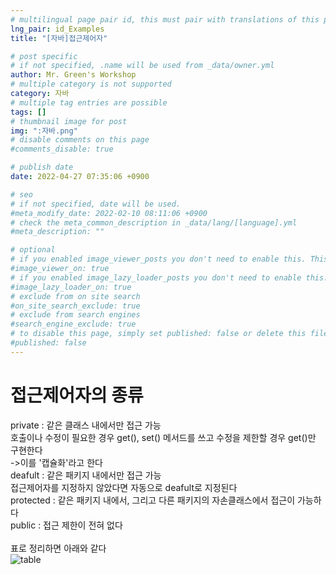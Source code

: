 ```yaml
---
# multilingual page pair id, this must pair with translations of this page. (This name must be unique)
lng_pair: id_Examples
title: "[자바]접근제어자"

# post specific
# if not specified, .name will be used from _data/owner.yml
author: Mr. Green's Workshop
# multiple category is not supported
category: 자바
# multiple tag entries are possible
tags: []
# thumbnail image for post
img: ":자바.png"
# disable comments on this page
#comments_disable: true

# publish date
date: 2022-04-27 07:35:06 +0900

# seo
# if not specified, date will be used.
#meta_modify_date: 2022-02-10 08:11:06 +0900
# check the meta_common_description in _data/lang/[language].yml
#meta_description: ""

# optional
# if you enabled image_viewer_posts you don't need to enable this. This is only if image_viewer_posts = false
#image_viewer_on: true
# if you enabled image_lazy_loader_posts you don't need to enable this. This is only if image_lazy_loader_posts = false
#image_lazy_loader_on: true
# exclude from on site search
#on_site_search_exclude: true
# exclude from search engines
#search_engine_exclude: true
# to disable this page, simply set published: false or delete this file
#published: false
---
```


<!-- outline-start -->

<!-- outline-end -->
# 접근제어자의 종류
private : 같은 클래스 내에서만 접근 가능   
호출이나 수정이 필요한 경우 get(), set() 메서드를 쓰고 수정을 제한할 경우 get()만 구현한다   
->이를 '캡슐화'라고 한다   
deafult : 같은 패키지 내에서만 접근 가능   
접근제어자를 지정하지 않았다면 자동으로 deafult로 지정된다   
protected : 같은 패키지 내에서, 그리고 다른 패키지의 자손클래스에서 접근이 가능하다   
public : 접근 제한이 전혀 없다   
<br/>
표로 정리하면 아래와 같다   
![table](:접근제어자.png)

<br/>   

  






